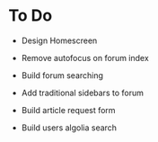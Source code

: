 # To Do

-   Design Homescreen

-   Remove autofocus on forum index
-   Build forum searching
-   Add traditional sidebars to forum

-   Build article request form

-   Build users algolia search
